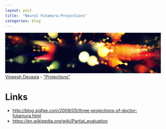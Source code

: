 ```yaml
---
layout: post
title:  "Neural Futamura-Projections"
categories: blog
---
```


<p class="attribution">
	<img src="/images/neural-futamura/lights.png" class="image fit" />
	<a href="https://www.flickr.com/photos/vineesh_devasia/">Vineesh Devasia</a> -
	<a href="https://www.flickr.com/photos/vineesh_devasia/5046871818/in/photolist-8FYxam-chkCn9-4MnpSh-awUwN2-4MnrLS-6yeogi-rrn36L-4MnkUo-awUwiK-cxp2XL-awXid7-879YRm-7fUGyi-5DbddK-6nRPFH-atLSjS-4MnCom-64FKCq-4Mio1X-4Miybr-9zj1XU-4Mim74-c8vuJ7-axuYT2-4MivHK-rtvDEV-4LRjds-6b4DzL-bCfLbH-5nDguJ-dp145N-7qBPxd-asFxiS-55PjJM-98hrLt-5uDjZX-8HCX7w-awXhsJ-9Zt3E-awXxUQ-hhZ8on-dzQGWs-awUykB-7qBPLC-awUxue-3ejkyp-6WdHBB-7RLRmZ-83g8Y9-6cdG65">"Projections"</a>
</p>

# Links

* <http://blog.sigfpe.com/2009/05/three-projections-of-doctor-futamura.html>
* <https://en.wikipedia.org/wiki/Partial_evaluation>
